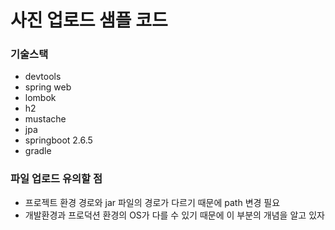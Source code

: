 # 사진 업로드 샘플 코드

### 기술스택
- devtools
- spring web
- lombok
- h2
- mustache
- jpa
- springboot 2.6.5
- gradle

### 파일 업로드 유의할 점
- 프로젝트 환경 경로와 jar 파일의 경로가 다르기 때문에 path 변경 필요
- 개발환경과 프로덕션 환경의 OS가 다를 수 있기 때문에 이 부분의 개념을 알고 있자